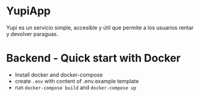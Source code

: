 # YupiApp

Yupi es un servicio simple, accesible y útil que permite a los usuarios rentar y devolver paraguas. 

# Backend - Quick start with Docker

- Install docker and docker-compose
- create `.env` with content of .env.example template 
- run `docker-compose build` and `docker-compose up` 
